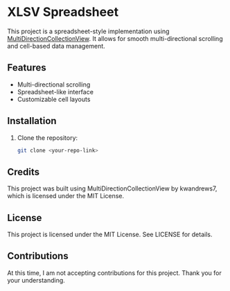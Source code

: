 # XLSV Spreadsheet  

This project is a spreadsheet-style implementation using [MultiDirectionCollectionView](https://github.com/kwandrews7/MultiDirectionCollectionView). It allows for smooth multi-directional scrolling and cell-based data management.  

## Features  
- Multi-directional scrolling  
- Spreadsheet-like interface  
- Customizable cell layouts  

## Installation  
1. Clone the repository:  
   ```sh
   git clone <your-repo-link>

## Credits
This project was built using MultiDirectionCollectionView by kwandrews7, which is licensed under the MIT License.

## License
This project is licensed under the MIT License. See LICENSE for details.

## Contributions
At this time, I am not accepting contributions for this project. Thank you for your understanding.
